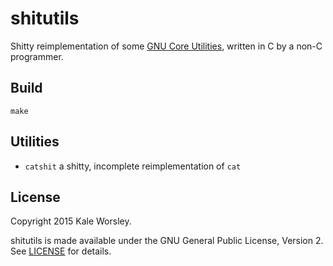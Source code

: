 # shitutils

Shitty reimplementation of some [GNU Core Utilities](https://www.gnu.org/software/coreutils/), written in C by a non-C programmer.

## Build

`make`

## Utilities

- `catshit` a shitty, incomplete reimplementation of `cat`

## License

Copyright 2015 Kale Worsley.

shitutils is made available under the GNU General Public License, Version 2. See [LICENSE](LICENSE) for details.

